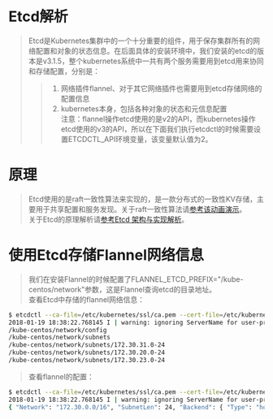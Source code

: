 # Etcd解析
> Etcd是Kubernetes集群中的一个十分重要的组件，用于保存集群所有的网络配置和对象的状态信息。在后面具体的安装环境中，我们安装的etcd的版本是v3.1.5，整个kubernetes系统中一共有两个服务需要用到etcd用来协同和存储配置，分别是：   
>> 1. 网络插件flannel、对于其它网络插件也需要用到etcd存储网络的配置信息   
>> 2. kubernetes本身，包括各种对象的状态和元信息配置   
> 注意：flannel操作etcd使用的是v2的API，而kubernetes操作etcd使用的v3的API，所以在下面我们执行etcdctl的时候需要设置ETCDCTL_API环境变量，该变量默认值为2。   

# 原理
> Etcd使用的是raft一致性算法来实现的，是一款分布式的一致性KV存储，主要用于共享配置和服务发现。关于raft一致性算法请[参考该动画演示](http://thesecretlivesofdata.com/raft/)。   
> 关于Etcd的原理解析请[参考Etcd 架构与实现解析](http://jolestar.com/etcd-architecture/)。   

# 使用Etcd存储Flannel网络信息
> 我们在安装Flannel的时候配置了FLANNEL_ETCD_PREFIX="/kube-centos/network"参数，这是Flannel查询etcd的目录地址。   
> 查看Etcd中存储的flannel网络信息：   
```bash
$ etcdctl --ca-file=/etc/kubernetes/ssl/ca.pem --cert-file=/etc/kubernetes/ssl/kubernetes.pem --key-file=/etc/kubernetes/ssl/kubernetes-key.pem ls /kube-centos/network -r
2018-01-19 18:38:22.768145 I | warning: ignoring ServerName for user-provided CA for backwards compatibility is deprecated
/kube-centos/network/config
/kube-centos/network/subnets
/kube-centos/network/subnets/172.30.31.0-24
/kube-centos/network/subnets/172.30.20.0-24
/kube-centos/network/subnets/172.30.23.0-24
```
>   
> 查看flannel的配置：   
```bash
$ etcdctl --ca-file=/etc/kubernetes/ssl/ca.pem --cert-file=/etc/kubernetes/ssl/kubernetes.pem --key-file=/etc/kubernetes/ssl/kubernetes-key.pem get /kube-centos/network/config
2018-01-19 18:38:22.768145 I | warning: ignoring ServerName for user-provided CA for backwards compatibility is deprecated
{ "Network": "172.30.0.0/16", "SubnetLen": 24, "Backend": { "Type": "host-gw" } }
```




















